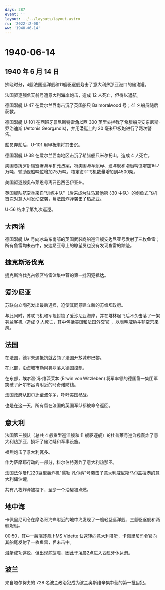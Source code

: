 ```yaml
---
days: 287
event: ''
layout: ../../layouts/Layout.astro
ru: '2022-12-08'
ww: '1940-06-14'
---
```


# 1940-06-14

## 1940 年 6 月 14 日

拂晓时分，4艘法国巡洋舰和11艘驱逐舰炮击了意大利热那亚港口的储油罐。

法国驱逐舰信天翁号遭意大利海岸炮击，造成 12 人死亡，但得以返航。

德国潜艇 U-47 在爱尔兰西南击沉了英国船只 Balmoralwood 号；41
名船员随后获救。

德国潜艇 U-101 在西班牙菲尼斯特雷角以西 300
英里处拦截了希腊船只安东尼斯·乔治迪斯 (Antonis Georgandis)，并用潜艇上的
20 毫米甲板炮进行了两次警告。

船员弃船后，U-101 用甲板炮将其击沉。

德国潜艇 U-38 在爱尔兰西南地区击沉了希腊船只米尔托山，造成 4 人死亡。

美国总统罗斯福签署海军扩充法案，将美国海军航母、巡洋舰和潜艇吨位增加16.7万吨，辅助舰船吨位增加7.5万吨，核定海军飞机数量增加到4500架。

美国驱逐舰奥布莱恩号离开巴西巴伊亚州。

英国舰队航空兵来自"训练中队"（后来成为驻马耳他第 830
中队）的剑鱼式飞机首次对意大利发动空袭，用法国炸弹袭击了热那亚。

U-56 结束了第九次巡逻。

## 大西洋

德国潜艇 UA
号向冰岛东南部的英国武装商船巡洋舰安达尼亚号发射了三枚鱼雷；所有鱼雷均未击中，安达尼亚号上的瞭望员也没有发现鱼雷的踪迹。

## 捷克斯洛伐克

捷克斯洛伐克占领区特雷津集中营的第一批囚犯抵达。

## 爱沙尼亚

苏联向立陶宛发出最后通牒，迫使其同意建立新的苏维埃政府。

与此同时，苏联飞机和军舰封锁了爱沙尼亚海岸，并在塔林起飞后不久击落了一架芬兰客机（造成
9 人死亡，其中包括美国和法国外交官），以表明威胁并非空穴来风。

## 法国

在法国，德军未遇抵抗就占领了法国开放城市巴黎。

在北部，沿海城市勒阿弗尔落入德国控制。

在东部，埃尔温·冯·维茨莱本 (Erwin von Witzleben)
将军率领的德国第一集团军突破了萨尔布吕肯附近的马奇诺防线。

法国政府从图尔迁至波尔多，呼吁美国参战。

也是在这一天，所有留在法国的英国军队都被命令返回。

## 意大利

法国第三舰队（总共 4 艘重型巡洋舰和 11
艘驱逐舰）的杜普莱号巡洋舰轰炸了意大利热那亚，损坏了储油罐和军事设施。

福煦炮击了意大利瓦多。

作为萨摩耶行动的一部分，科尔伯特轰炸了意大利热那亚。

法国法尔曼F.220巨型轰炸机"儒勒·凡尔纳"号袭击了意大利威尼斯马尔盖拉港的意大利储油罐。

共有八枚炸弹被投下，至少一个油罐被点燃。

## 地中海

卡佩里尼司令在摩洛哥海岸附近的地中海发现了一艘轻型巡洋舰、三艘驱逐舰和两艘炮艇。

00:50，其中一艘驱逐舰 HMS Vidette
快速转向意大利潜艇，卡佩里尼司令官向其船尾发射了一枚鱼雷，但未击中。

潜艇成功逃脱，但出现舵故障，因此于凌晨2点进入西班牙休达港。

## 波兰

来自塔尔努夫的 728 名波兰政治犯成为波兰奥斯维辛集中营的第一批囚犯。
